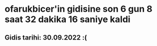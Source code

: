 # ofarukbicer'in gidisine son 6 gun 8 saat 32 dakika 16 saniye kaldi

## Gidis tarihi: 30.09.2022 :(